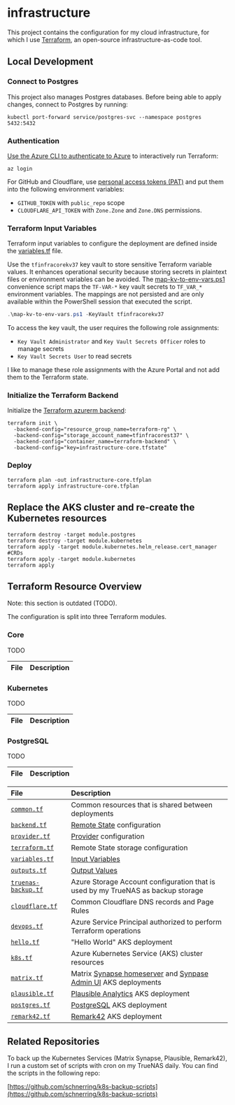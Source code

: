 # infrastructure

This project contains the configuration for my cloud infrastructure, for which I use [Terraform](https://www.terraform.io/), an open-source infrastructure-as-code tool.

## Local Development

### Connect to Postgres

This project also manages Postgres databases. Before being able to apply changes, connect to Postgres by running:

```shell
kubectl port-forward service/postgres-svc --namespace postgres 5432:5432
```

### Authentication

[Use the Azure CLI to authenticate to Azure](https://registry.terraform.io/providers/hashicorp/azurerm/latest/docs/guides/azure_cli) to interactively run Terraform:

```shell
az login
```

For GitHub and Cloudflare, use [personal access tokens (PAT)](https://docs.github.com/en/rest/overview/other-authentication-methods#basic-authentication) and put them into the following environment variables:

- `GITHUB_TOKEN` with `public_repo` scope
- `CLOUDFLARE_API_TOKEN` with `Zone.Zone` and `Zone.DNS` permissions.

### Terraform Input Variables

Terraform input variables to configure the deployment are defined inside the [variables.tf](./variables.tf) file.

Use the `tfinfracorekv37` key vault to store sensitive Terraform variable values. It enhances operational security because storing secrets in plaintext files or environment variables can be avoided. The [map-kv-to-env-vars.ps1](./map-kv-to-env-vars.ps1) convenience script maps the `TF-VAR-*` key vault secrets to `TF_VAR_*` environment variables. The mappings are not persisted and are only available within the PowerShell session that executed the script.

```powershell
.\map-kv-to-env-vars.ps1 -KeyVault tfinfracorekv37
```

To access the key vault, the user requires the following role assignments:

- `Key Vault Administrator` and `Key Vault Secrets Officer` roles to manage secrets
- `Key Vault Secrets User` to read secrets

I like to manage these role assignments with the Azure Portal and not add them to the Terraform state.

### Initialize the Terraform Backend

Initialize the [Terraform azurerm backend](https://www.terraform.io/docs/language/settings/backends/azurerm.html):

```shell
terraform init \
  -backend-config="resource_group_name=terraform-rg" \
  -backend-config="storage_account_name=tfinfracorest37" \
  -backend-config="container_name=terraform-backend" \
  -backend-config="key=infrastructure-core.tfstate"
```

### Deploy

```shell
terraform plan -out infrastructure-core.tfplan
terraform apply infrastructure-core.tfplan
```

## Replace the AKS cluster and re-create the Kubernetes resources

```shell
terraform destroy -target module.postgres
terraform destroy -target module.kubernetes
terraform apply -target module.kubernetes.helm_release.cert_manager #CRDs
terraform apply -target module.kubernetes
terraform apply
```

## Terraform Resource Overview

Note: this section is outdated (TODO).

The configuration is split into three Terraform modules.

### Core

TODO

| File | Description |
| ---- | ----------- |

### Kubernetes

TODO

| File | Description |
| ---- | ----------- |

### PostgreSQL

TODO

| File | Description |
| ---- | ----------- |

| File                                       | Description                                                                                                                                                       |
| :----------------------------------------- | :---------------------------------------------------------------------------------------------------------------------------------------------------------------- |
| [`common.tf`](./common.tf)                 | Common resources that is shared between deployments                                                                                                               |
| [`backend.tf`](./backend.tf)               | [Remote State](https://www.terraform.io/docs/language/state/remote.html) configuration                                                                            |
| [`provider.tf`](./provider.tf)             | [Provider](https://www.terraform.io/docs/language/providers/index.html) configuration                                                                             |
| [`terraform.tf`](./terraform.tf)           | Remote State storage configuration                                                                                                                                |
| [`variables.tf`](./variables.tf)           | [Input Variables](https://www.terraform.io/docs/language/values/variables.html)                                                                                   |
| [`outputs.tf`](./outputs.tf)               | [Output Values](https://www.terraform.io/docs/language/values/outputs.html)                                                                                       |
| [`truenas-backup.tf`](./truenas-backup.tf) | Azure Storage Account configuration that is used by my TrueNAS as backup storage                                                                                  |
| [`cloudflare.tf`](./cloudflare.tf)         | Common Cloudflare DNS records and Page Rules                                                                                                                      |
| [`devops.tf`](./devops.tf)                 | Azure Service Principal authorized to perform Terraform operations                                                                                                |
| [`hello.tf`](./hello.tf)                   | "Hello World" AKS deployment                                                                                                                                      |
| [`k8s.tf`](./k8s.tf)                       | Azure Kubernetes Service (AKS) cluster resources                                                                                                                  |
| [`matrix.tf`](./matrix.tf)                 | Matrix [Synapse homeserver](https://github.com/matrix-org/synapse/) and [Synpase Admin UI](https://github.com/Awesome-Technologies/synapse-admin) AKS deployments |
| [`plausible.tf`](./plausible.tf)           | [Plausible Analytics](https://plausible.io/) AKS deployment                                                                                                       |
| [`postgres.tf`](./postgres.tf)             | [PostgreSQL](https://www.postgresql.org/) AKS deployment                                                                                                          |
| [`remark42.tf`](./remark42.tf)             | [Remark42](https://remark42.com/) AKS deployment                                                                                                                  |

## Related Repositories

To back up the Kubernetes Services (Matrix Synapse, Plausible, Remark42), I run a custom set of scripts with cron on my TrueNAS daily. You can find the scripts in the following repo:

[https://github.com/schnerring/k8s-backup-scripts](https://github.com/schnerring/k8s-backup-scripts)
